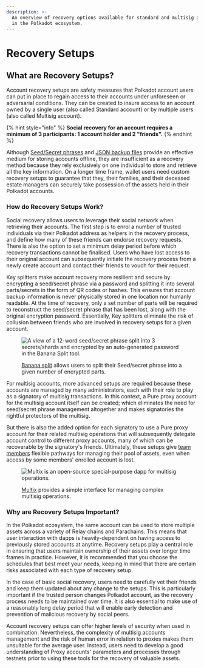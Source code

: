 ```yaml
---
description: >-
  An overview of recovery options available for standard and multisig accounts
  in the Polkadot ecosystem.
---
```


# Recovery Setups

## What are Recovery Setups?

Account recovery setups are safety measures that Polkadot account users can put in place to regain access to their accounts under unforeseen or adversarial conditions. They can be created to insure access to an account owned by a single user (also called Standard account) or by multiple users (also called Multisig account).

{% hint style="info" %}
**Social recovery for an account requires a minimum of 3 participants: 1 account holder and 2 "friends".**
{% endhint %}

Although [Seed/Secret phrases](seed-secret-phrases.md) and [JSON backup files](json-backups.md) provide an effective medium for storing accounts offline, they are insufficient as a recovery method because they rely exclusively on one individual to store and retrieve all the key information. On a longer time frame, wallet users need custom recovery setups to guarantee that they, their families, and their deceased estate managers can securely take possession of the assets held in their Polkadot accounts.&#x20;



### How do Recovery Setups Work?

Social recovery allows users to leverage their social network when retrieving their accounts. The first step is to enrol a number of trusted individuals via their Polkadot address as helpers in the recovery process, and define how many of these friends can endorse recovery requests. There is also the option to set a minimum delay period before which recovery transactions cannot be finalised. Users who have lost access to their original account can subsequently initiate the recovery process from a newly create account and contact their friends to vouch for their request.

Key splitters make account recovery more resilient and secure by encrypting a seed/secret phrase via a password and splitting it into several parts/secrets in the form of QR codes or hashes. This ensures that account backup information is never physically stored in one location nor humanly readable. At the time of recovery, only a set number of parts will be required to reconstruct the seed/secret phrase that has been lost, along with the original encryption password. Essentially, Key splitters eliminate the risk of collusion between friends who are involved in recovery setups for a given account.

<figure><img src="../../.gitbook/assets/S_RSBananaSplit.JPG" alt="A view of a 12-word seed/secret phrase split into 3 secrets/shards and encrypted by an auto-generated password in the Banana Split tool."><figcaption><p><a href="https://bs.parity.io/#/">Banana split</a> allows users to split their Seed/secret phrase into a given number of encrypted parts.</p></figcaption></figure>

For multisig accounts, more advanced setups are required because these accounts are managed by many administrators, each with their role to play as a signatory of multisig transactions. In this context, a Pure proxy account for the multisig account itself can be created; which eliminates the need for seed/secret phrase management altogether and makes signatories the rightful protectors of the multisig.&#x20;

But there is also the added option for each signatory to use a Pure proxy account for their related multisig operations that will subsequently delegate account control to different proxy accounts, many of which can be recoverable by the signatory's friends. Ultimately, these setups give [team members](../5.regulations/networks/participation.md) flexible pathways for managing their pool of assets, even when access by some members' enrolled account is lost.

<figure><img src="../../.gitbook/assets/S_RSMultix (2).JPG" alt="Multix is an open-source special-purpose dapp for multisig operations."><figcaption><p><a href="https://multix.chainsafe.io/">Multix</a> provides a simple interface for managing complex multisig operations.</p></figcaption></figure>



### Why are Recovery Setups Important?

In the Polkadot ecosystem, the same account can be used to store multiple assets across a variety of Relay chains and Parachains. This means that user interaction with dapps is heavily-dependent on having access to previously stored accounts at anytime. Recovery setups play a central role in ensuring that users maintain ownership of their assets over longer time frames in practice. However, it is recommended that you choose the schedules that best meet your needs, keeping in mind that there are certain risks associated with each type of recovery setup.

In the case of basic social recovery, users need to carefully vet their friends and keep them updated about any change to the setups. This is particularly important if the trusted person changes Polkadot account, as the recovery process needs to be maintained over time. It is also essential to make use of a reasonably long delay period that will enable early detection and prevention of malicious recovery by social peers.&#x20;

Account recovery setups can offer higher levels of security when used in combination. Nevertheless, the complexity of multisig accounts management and the risk of human error in relation to proxies makes them unsuitable for the average user. Instead, users need to develop a good understanding of Proxy accounts' parameters and processes through testnets prior to using these tools for the recovery of valuable assets.&#x20;

